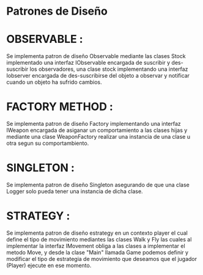 # Patrones de Diseño

# OBSERVABLE :
Se implementa patron de diseño Observable mediante las clases Stock implementado una interfaz IObservable encargada de 
suscribir y des-suscribir los observadores, una clase stock implementando una interfaz Iobserver encargada de des-suscribirse del objeto a observar
y notificar cuando un objeto ha sufrido cambios.

# FACTORY METHOD :
Se implementa patron de diseño Factory implementando una interfaz IWeapon encargada de asiganar un comportamiento a las clases hijas y mediante una
clase WeaponFactory realizar una instancia de una clase u otra segun su comportambiento.

# SINGLETON :
Se implementa patron de diseño Singleton asegurando de que una clase Logger solo pueda tener una instancia de dicha clase.

# STRATEGY :
Se implementa patron de diseño estrategy en un contexto player el cual define el tipo de movimiento mediantes las clases Walk y Fly las cuales al implementar la interfaz 
IMovement obliga a las clases a implementar el metodo Move, y desde la clase "Main" llamada Game podemos definir y modificar el tipo de estrategia de movimiento que deseamos que el jugador (Player) ejecute en ese momento.

